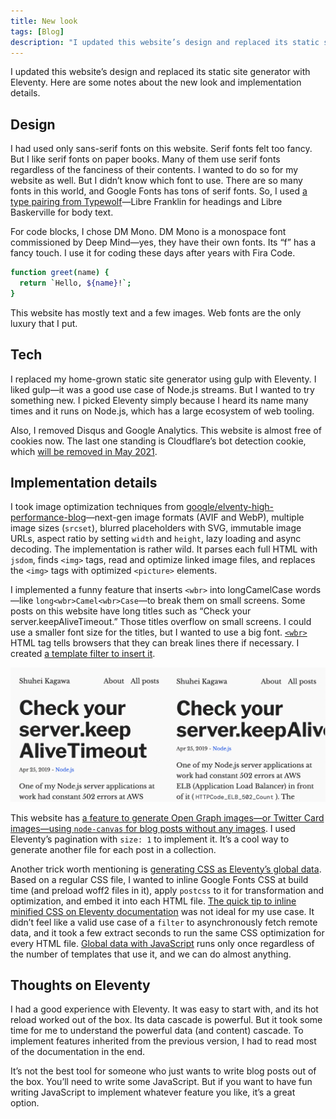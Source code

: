 ```yaml
---
title: New look
tags: [Blog]
description: "I updated this website’s design and replaced its static site generator with Eleventy. Here are some notes about the new look and implementation details."
---
```


I updated this website’s design and replaced its static site generator with Eleventy. Here are some notes about the new look and implementation details.

## Design

I had used only sans-serif fonts on this website. Serif fonts felt too fancy. But I like serif fonts on paper books. Many of them use serif fonts regardless of the fanciness of their contents. I wanted to do so for my website as well. But I didn’t know which font to use. There are so many fonts in this world, and Google Fonts has tons of serif fonts. So, I used [a type pairing from Typewolf](https://www.typewolf.com/blog/google-fonts-combinations)—Libre Franklin for headings and Libre Baskerville for body text.

For code blocks, I chose DM Mono. DM Mono is a monospace font commissioned by Deep Mind—yes, they have their own fonts. Its “f” has a fancy touch. I use it for coding these days after years with Fira Code.

```sh
function greet(name) {
  return `Hello, ${name}!`;
}
```

This website has mostly text and a few images. Web fonts are the only luxury that I put.

## Tech

I replaced my home-grown static site generator using gulp with Eleventy. I liked gulp—it was a good use case of Node.js streams. But I wanted to try something new. I picked Eleventy simply because I heard its name many times and it runs on Node.js, which has a large ecosystem of web tooling.

Also, I removed Disqus and Google Analytics. This website is almost free of cookies now. The last one standing is Cloudflare’s bot detection cookie, which [will be removed in May 2021](https://blog.cloudflare.com/deprecating-cfduid-cookie/).

## Implementation details

I took image optimization techniques from [google/elventy-high-performance-blog](https://github.com/google/eleventy-high-performance-blog)—next-gen image formats (AVIF and WebP), multiple image sizes (`srcset`), blurred placeholders with SVG, immutable image URLs, aspect ratio by setting `width` and `height`, lazy loading and async decoding. The implementation is rather wild. It parses each full HTML with `jsdom`, finds `<img>` tags, read and optimize linked image files, and replaces the `<img>` tags with optimized `<picture>` elements.

I implemented a funny feature that inserts `<wbr>` into longCamelCase words—like `long<wbr>Camel<wbr>Case`—to break them on small screens. Some posts on this website have long titles such as “Check your server.keepAliveTimeout.” Those titles overflow on small screens. I could use a smaller font size for the titles, but I wanted to use a big font. [`<wbr>`](https://developer.mozilla.org/en-US/docs/Web/HTML/Element/wbr) HTML tag tells browsers that they can break lines there if necessary. I created [a template filter to insert it](https://github.com/shuhei/shuhei.github.com/blob/32d95d80b741cad9cb3f49a990bc598f52e427fd/lib/filters/wbr.js).

![Heading with <wbr> on the left and heading without it on the right](/images/wbr-or-not.png)

This website has [a feature to generate Open Graph images—or Twitter Card images—using `node-canvas` for blog posts without any images](/blog/2019/10/13/generating-twitter-card-images/). I used Eleventy’s pagination with `size: 1` to implement it. It’s a cool way to generate another file for each post in a collection.

Another trick worth mentioning is [generating CSS as Eleventy’s global data](https://github.com/shuhei/shuhei.github.com/blob/32d95d80b741cad9cb3f49a990bc598f52e427fd/source/_data/style.js). Based on a regular CSS file, I wanted to inline Google Fonts CSS at build time (and preload woff2 files in it), apply `postcss` to it for transformation and optimization, and embed it into each HTML file. [The quick tip to inline minified CSS on Eleventy documentation](https://www.11ty.dev/docs/quicktips/inline-css/) was not ideal for my use case. It didn’t feel like a valid use case of a `filter` to asynchronously fetch remote data, and it took a few extract seconds to run the same CSS optimization for every HTML file. [Global data with JavaScript](https://www.11ty.dev/docs/data-global/#using-javascript-instead-of-json) runs only once regardless of the number of templates that use it, and we can do almost anything.

## Thoughts on Eleventy

I had a good experience with Eleventy. It was easy to start with, and its hot reload worked out of the box. Its data cascade is powerful. But it took some time for me to understand the powerful data (and content) cascade. To implement features inherited from the previous version, I had to read most of the documentation in the end.

It’s not the best tool for someone who just wants to write blog posts out of the box. You’ll need to write some JavaScript. But if you want to have fun writing JavaScript to implement whatever feature you like, it’s a great option.
